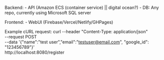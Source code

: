 Backend:
    - API (Amazon ECS (container service) || digital ocean?)
    - DB: Any repo, currently using Microsoft SQL server

Frontend:
    - WebUI (Firebase/Vercel/Netlify/GHPages)

Example cURL request:
    curl --header "Content-Type: application/json" \
  --request POST \
  --data '{"name":"test user","email":"testuser@email.com", "google_id": "123456789"}' \
  http://localhost:8080/register


  